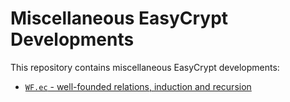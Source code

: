 Miscellaneous EasyCrypt Developments
======================================

This repository contains miscellaneous EasyCrypt developments:

 * [`WF.ec` - well-founded relations, induction and recursion](../master/WF.ec)
 
